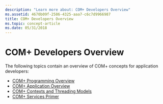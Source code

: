 ```yaml
---
description: "Learn more about: COM+ Developers Overview"
ms.assetid: 4670b09f-2586-4325-aaa7-c6c7d9966987
title: COM+ Developers Overview
ms.topic: concept-article
ms.date: 05/31/2018
---
```


# COM+ Developers Overview

The following topics contain an overview of COM+ concepts for application developers:

-   [COM+ Programming Overview](com--programming-overview.md)
-   [COM+ Application Overview](com--application-overview.md)
-   [COM+ Contexts and Threading Models](com--contexts-and-threading-models.md)
-   [COM+ Services Primer](com--services-primer.md)

 

 



